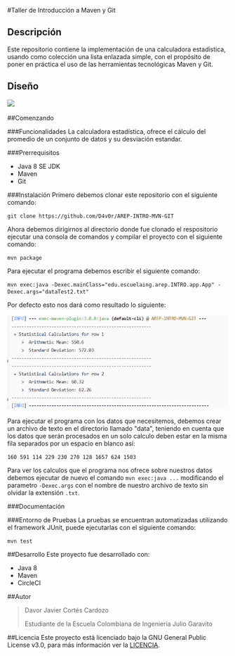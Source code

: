 #Taller de Introducción a Maven y Git

## Descripción

Este repositorio contiene la implementación de una calculadora estadistica, usando como colección una lista enlazada simple, con el propósito 
de poner en práctica el uso de las herramientas tecnológicas Maven y Git.

## Diseño

![](PackageApp.png)

##Comenzando

###Funcionalidades
La calculadora estadística, ofrece el cálculo del promedio de un conjunto de datos y su desviación estandar.

###Prerrequisitos
+ Java 8 SE JDK 
+ Maven
+ Git

###Instalación
Primero debemos clonar este repositorio con el siguiente comando:

`````
git clone https://github.com/D4v0r/AREP-INTRO-MVN-GIT
`````

Ahora debemos dirigirnos al directorio donde fue clonado el respositorio ejecutar una consola de comandos y compilar el proyecto con el siguiente comando:

````
mvn package
````

Para ejecutar el programa debemos escribir el siguiente comando:

````
mvn exec:java -Dexec.mainClass="edu.escuelaing.arep.INTRO.app.App" -Dexec.args="dataTest2.txt"
````

Por defecto esto nos dará como resultado lo siguiente:

![](img/resultadoData2.PNG)

Para ejecutar el programa con los datos que necesitemos, debemos crear un archivo de texto en el directorio llamado "data", teniendo en cuenta que los datos que serán procesados en un solo calculo deben estar en la misma fila separados por un espacio en blanco así:

````
160 591 114 229 230 270 128 1657 624 1503
````

Para ver los calculos que el programa nos ofrece sobre nuestros datos debemos ejecutar de nuevo el comando  `mvn exec:java ...`  modificando el parametro `-Dexec.args` con el nombre de nuestro archivo de texto sin olvidar la extensión `.txt`.

###Documentación

###Entorno de Pruebas
La pruebas se encuentran automatizadas utilizando el framework JUnit, puede ejecutarlas con el siguiente comando:
````
mvn test
````

##Desarrollo
Este proyecto fue desarrollado con:
+ Java 8
+ Maven
+ CircleCI

##Autor
>Davor Javier Cortés Cardozo
>
>Estudiante de la Escuela Colombiana de Ingeniería Julio Garavito

##Licencia
Este proyecto está licenciado bajo la GNU General Public License v3.0, para más información ver la [LICENCIA](LICENSE.txt).